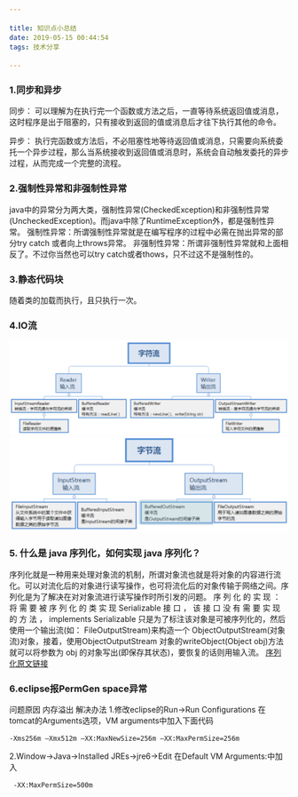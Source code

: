 ```yaml
---

title: 知识点小总结
date: 2019-05-15 00:44:54
tags: 技术分享 

---
```

### 1.同步和异步
同步：
可以理解为在执行完一个函数或方法之后，一直等待系统返回值或消息，这时程序是出于阻塞的，只有接收到返回的值或消息后才往下执行其他的命令。

异步：
执行完函数或方法后，不必阻塞性地等待返回值或消息，只需要向系统委托一个异步过程，那么当系统接收到返回值或消息时，系统会自动触发委托的异步过程，从而完成一个完整的流程。
### 2.强制性异常和非强制性异常

java中的异常分为两大类，强制性异常(CheckedException)和非强制性异常(UncheckedException)。而java中除了RuntimeException外，都是强制性异常。
强制性异常：所谓强制性异常就是在编写程序的过程中必需在抛出异常的部分try catch  或者向上throws异常。 
非强制性异常：所谓非强制性异常就和上面相反了。不过你当然也可以try catch或者thows，只不过这不是强制性的。
### 3.静态代码块
随着类的加载而执行，且只执行一次。

### 4.IO流
![字符流.png](<https://raw.githubusercontent.com/guoyaoleigg/guoyaoleigg.github.io/master/_posts/image/%E5%AD%97%E7%AC%A6%E6%B5%81.png>)
![字节流.png](<https://raw.githubusercontent.com/guoyaoleigg/guoyaoleigg.github.io/master/_posts/image/%E5%AD%97%E8%8A%82%E6%B5%81.png>)

### 5. 什么是 java 序列化，如何实现 java 序列化？
 序列化就是一种用来处理对象流的机制，所谓对象流也就是将对象的内容进行流化。可以对流化后的对象进行读写操作，也可将流化后的对象传输于网络之间。序列化是为了解决在对对象流进行读写操作时所引发的问题。
序 列 化 的 实 现 ： 将 需 要 被 序 列 化 的 类 实 现 Serializable 接 口 ， 该 接 口 没 有 需 要 实 现 的 方 法 ，
implements Serializable 只是为了标注该对象是可被序列化的，然后使用一个输出流(如： FileOutputStream)来构造一个 ObjectOutputStream(对象流)对象，接着，使用ObjectOutputStream 对象的writeObject(Object obj)方法就可以将参数为 obj 的对象写出(即保存其状态)，要恢复的话则用输入流。
[序列化原文链接](https://www.cnblogs.com/yangchunze/p/6728086.html)

### 6.eclipse报PermGen space异常
问题原因
内存溢出
解决办法
1.修改eclipse的Run->Run Configurations
在tomcat的Arguments选项，VM arguments中加入下面代码
```shell
-Xms256m –Xmx512m –XX:MaxNewSize=256m –XX:MaxPermSize=256m
```
2.Window->Java->Installed JREs->jre6->Edit
在Default VM Arguments:中加入
```shell
 -XX:MaxPermSize=500m 
```